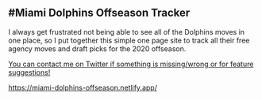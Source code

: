## #Miami Dolphins Offseason Tracker

I always get frustrated not being able to see all of the Dolphins moves in one place, so I put together this simple one page site to track all their free agency moves and draft picks for the 2020 offseason.

[You can contact me on Twitter if something is missing/wrong or for feature suggestions! ](https://twitter.com/the1andonlypz)

https://miami-dolphins-offseason.netlify.app/ 
